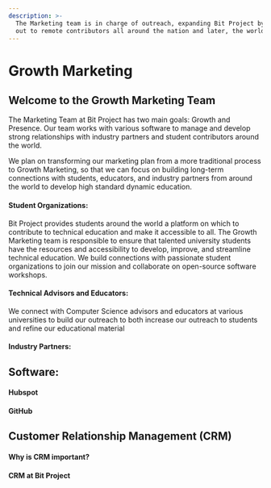 ```yaml
---
description: >-
  The Marketing team is in charge of outreach, expanding Bit Project by reaching
  out to remote contributors all around the nation and later, the world.
---
```


# Growth Marketing

## Welcome to the Growth Marketing Team

The Marketing Team at Bit Project has two main goals: Growth and Presence. Our team works with various software to manage and develop strong relationships with industry partners and student contributors around the world.

We plan on transforming our marketing plan from a more traditional process to Growth Marketing, so that we can focus on building long-term connections with students, educators, and industry partners from around the world to develop high standard dynamic education.

#### Student Organizations:

Bit Project provides students around the world a platform on which to contribute to technical education and make it accessible to all. The Growth Marketing team is responsible to ensure that talented university students have the resources and accessibility to develop, improve, and streamline technical education. We build connections with passionate student organizations to join our mission and collaborate on open-source software workshops.

#### Technical Advisors and Educators:

We connect with Computer Science advisors and educators at various universities to build our outreach to both increase our outreach to students and refine our educational material 

#### Industry Partners:



## Software:

#### Hubspot

#### GitHub

## Customer Relationship Management \(CRM\)

#### Why is CRM important?

#### CRM at Bit Project



